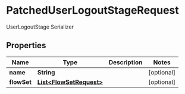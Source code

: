 

# PatchedUserLogoutStageRequest

UserLogoutStage Serializer

## Properties

| Name | Type | Description | Notes |
|------------ | ------------- | ------------- | -------------|
|**name** | **String** |  |  [optional] |
|**flowSet** | [**List&lt;FlowSetRequest&gt;**](FlowSetRequest.md) |  |  [optional] |



